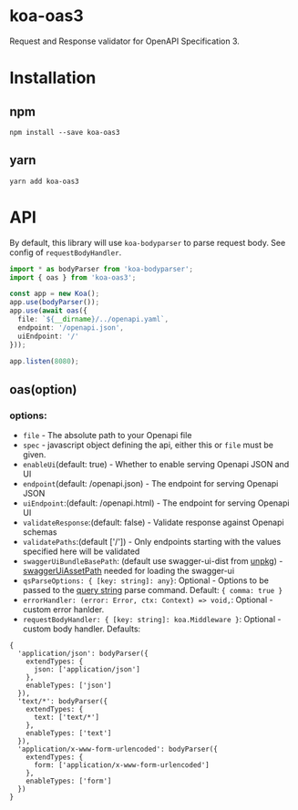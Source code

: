 # koa-oas3
Request and Response validator for OpenAPI Specification 3.

# Installation
## npm
```
npm install --save koa-oas3
```
## yarn
```
yarn add koa-oas3
```

# API
By default, this library will use `koa-bodyparser` to parse request body. See config of `requestBodyHandler`.

```ts
import * as bodyParser from 'koa-bodyparser';
import { oas } from 'koa-oas3';

const app = new Koa();
app.use(bodyParser());
app.use(await oas({
  file: `${__dirname}/../openapi.yaml`,
  endpoint: '/openapi.json',
  uiEndpoint: '/'
}));

app.listen(8080);
```

## oas(option)

### options:

* `file` - The absolute path to your Openapi file
* `spec` - javascript object defining the api, either this or `file` must be given.
* `enableUi`(default: true) - Whether to enable serving Openapi JSON and UI
* `endpoint`(default: /openapi.json) - The endpoint for serving Openapi JSON
* `uiEndpoint`:(default: /openapi.html) - The endpoint for serving Openapi UI
* `validateResponse`:(default: false) - Validate response against Openapi schemas
* `validatePaths`:(default ['/']) - Only endpoints starting with the values specified here will be validated
* `swaggerUiBundleBasePath`: (default use swagger-ui-dist from [unpkg](https://unpkg.com/)) - [swaggerUiAssetPath](https://www.npmjs.com/package/swagger-ui-dist) needed for loading the swagger-ui
* `qsParseOptions: { [key: string]: any}`: Optional - Options to be passed to the [query string](https://github.com/ljharb/qs) parse command. Default: `{ comma: true }`
* `errorHandler: (error: Error, ctx: Context) => void,`: Optional - custom error hanlder.
* `requestBodyHandler: { [key: string]: koa.Middleware }`: Optional - custom body handler. Defaults:
```
{
  'application/json': bodyParser({
    extendTypes: {
      json: ['application/json']
    },
    enableTypes: ['json']
  }),
  'text/*': bodyParser({
    extendTypes: {
      text: ['text/*']
    },
    enableTypes: ['text']
  }),
  'application/x-www-form-urlencoded': bodyParser({
    extendTypes: {
      form: ['application/x-www-form-urlencoded']
    },
    enableTypes: ['form']
  })
}
```
